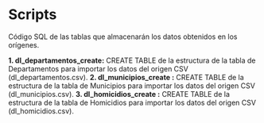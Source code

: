# Scripts

Código SQL de las tablas que almacenarán los datos obtenidos en los orígenes.


**1. dl_departamentos_create:** CREATE TABLE de la estructura de la tabla de Departamentos para importar los datos del origen CSV (dl_departamentos.csv).
**2. dl_municipios_create :** CREATE TABLE de la estructura de la tabla de Municipios para importar los datos del origen CSV (dl_municipios.csv).
**3. dl_homicidios_create :** CREATE TABLE de la estructura de la tabla de Homicidios para importar los datos del origen CSV (dl_homicidios.csv).
